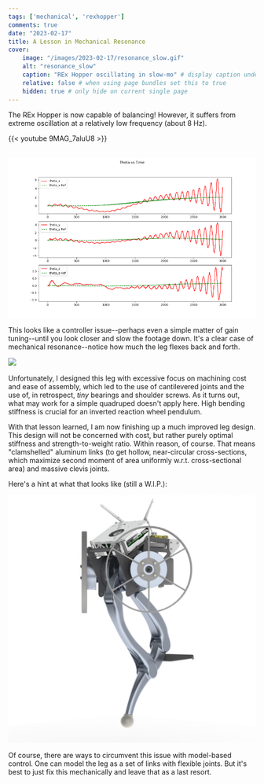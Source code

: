 ```yaml
---
tags: ['mechanical', 'rexhopper']
comments: true
date: "2023-02-17"
title: A Lesson in Mechanical Resonance
cover:
    image: "/images/2023-02-17/resonance_slow.gif"
    alt: "resonance_slow"
    caption: "REx Hopper oscillating in slow-mo" # display caption under cover
    relative: false # when using page bundles set this to true
    hidden: true # only hide on current single page
---
```


The REx Hopper is now capable of balancing! However, it suffers from extreme oscillation at a relatively low frequency (about 8 Hz).

{{< youtube 9MAG_7aluU8 >}}
<br/><br/>

![](/images/2023-02-17/resonance_plot.png)

This looks like a controller issue--perhaps even a simple matter of gain tuning--until you look closer and slow the footage down. It's a clear case of mechanical resonance--notice how much the leg flexes back and forth.

![](/images/2023-02-17/resonance_slow.gif)

Unfortunately, I designed this leg with excessive focus on machining cost and ease of assembly, which led to the use of cantilevered joints and the use of, in retrospect, *tiny* bearings and shoulder screws. As it turns out, what may work for a simple quadruped doesn't apply here. High bending stiffness is crucial for an inverted reaction wheel pendulum.

With that lesson learned, I am now finishing up a much improved leg design. This design will not be concerned with cost, but rather purely optimal stiffness and strength-to-weight ratio. Within reason, of course. That means "clamshelled" aluminum links (to get hollow, near-circular cross-sections, which maximize second moment of area uniformly w.r.t. cross-sectional area) and massive clevis joints.

Here's a hint at what that looks like (still a W.I.P.):

![Rendering](/images/2023-02-17/new_leg.JPG)

Of course, there are ways to circumvent this issue with model-based control. One can model the leg as a set of links with flexible joints. But it's best to just fix this mechanically and leave that as a last resort.